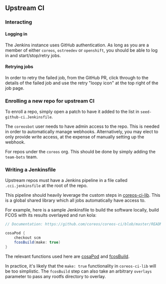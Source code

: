 ## Upstream CI

### Interacting

#### Logging in

The Jenkins instance uses GitHub authentication. As long as
you are a member of either `coreos`, `ostreedev` or
`openshift`, you should be able to log in and
start/stop/retry jobs.

#### Retrying jobs

In order to retry the failed job, from the GitHub PR, click
through to the details of the failed job and use the retry
"loopy icon" at the top right of the job page.

### Enrolling a new repo for upstream CI

To enroll a repo, simply open a patch to have it added to
the list in `seed-github-ci.Jenkinsfile`.

The `coreosbot` user needs to have admin access to the repo.
This is needed in order to automatically manage webhooks.
Alternatively, you may elect to only provide write access,
at the expense of manually setting up the webhook.

For repos under the `coreos` org. This should be done by
simply adding the `team-bots` team.

### Writing a Jenkinsfile

Upstream repos must have a Jenkins pipeline in a file called
`.cci.jenkinsfile` at the root of the repo.

This pipeline should heavily leverage the custom steps in
[coreos-ci-lib](https://github.com/coreos/coreos-ci-lib).
This is a global shared library which all jobs automatically
have access to.

For example, here is a sample Jenkinsfile to build the
software locally, build FCOS with its results overlayed and
run kola:

```groovy
// Documentation: https://github.com/coreos/coreos-ci/blob/master/README-upstream-ci.md

cosaPod {
    checkout scm
    fcosBuild(make: true)
}
```

The relevant functions used here are
[cosaPod](https://github.com/coreos/coreos-ci-lib/blob/coreos-ci/vars/cosaPod.groovy)
and
[fcosBuild](https://github.com/coreos/coreos-ci-lib/blob/coreos-ci/vars/fcosBuild.groovy).

In practice, it's likely that the `make: true` functionality
in `coreos-ci-lib` will be too simplistic. The `fcosBuild`
step can also take an arbitrary `overlays` parameter to pass
any rootfs directory to overlay.
